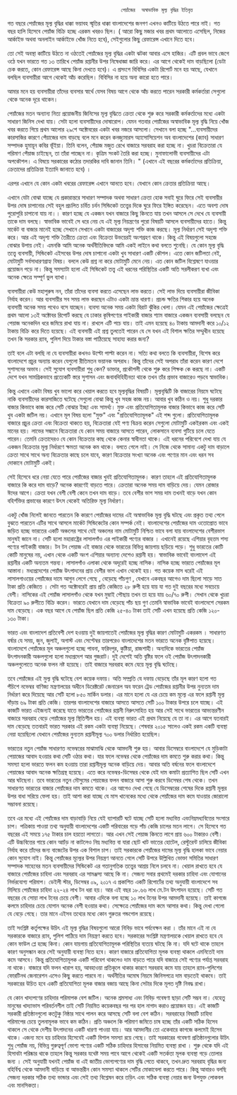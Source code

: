       									পেয়াঁজের  অস্বাভাবিক মূল্য বৃদ্ধির ইতিবৃত্ত 
      									
গত বছরে পেয়াঁজের মূল্য বৃদ্ধির ধাক্কা ভয়াবহ স্মৃতির ধাক্কা বাংলাদেশের জনগণ এখনও কাটিয়ে উঠতে পারে নাই। গত বছর হালি হিসেবে পেয়াঁজ বিক্রি হচ্ছে এরকম খবরও ছিল।  ( আরো কিছু মজার খবর প্রথম আলোতে এসেছিল, নিজের আর্কাইভ অথবা অনলাইন আর্কাইভে খোঁজ নিতে হবে), সেইগুলোর কিছু রেফারেন্স এখানে দিতে হবে।

তো সেই অবস্থা কাটিয়ে উঠতে না ওঠতেই পেয়াঁজের মূল্য বৃদ্ধির একটা ঝটকা আবার এসে হাজির।  এটি প্রবল ভাবে জেগে ওঠে যখন ভারতে গত ১৩ তারিখে পেয়াঁজ রপ্তানীর উপর নিষেধাজ্ঞা জারি করে। এর আগে থেকেই দাম বাড়ছিলো (ডেটা চেক করতে, কোন রেফারেন্স আছে কিনা দেখতে হবে)।  এ প্রসংগে বিবিসির একটা রিপোর্ট মনে হয় আছে, যেখানে বলছিল ব্যবসায়ীরা আগে থেকেই আঁচ করেছিল। বিবিসির না হয়ে অন্য কারো হতে পারে। 

আমার মনে হয় ব্যবসায়ীরা তাঁদের ব্যবসার স্বার্থে যেসব বিষয় আগে থেকে আঁচ করতে পারেন সরকারী কর্মকর্তারা সেগুলো থেকে অনেক দূরে থাকেন।   

পেয়াঁজের মতন অন্যান্য নিত্য প্রয়োজনীয় জিনিসের   মূল্য বৃদ্ধিতে ক্রেতা থেকে শুরু করে সরকারী কর্মকর্তাদের মধ্যে  একটা সাধারণ জিনিস দেখা যায়। সেটা হলো ব্যবসায়ীদের দোষারোপ।  যেমন গতবার  পেয়াঁজের অস্বাভাবিক মূল্য বৃদ্ধি নিয়ে খোঁজ খবর করতে গিয়ে প্রথম আলোর ২৯শে অক্টোবরের একটা খবর নজরে আসলো। সেখানে বলা হচ্ছে   "...ব্যবসায়ীদের কারসাজির কারণে পেঁয়াজের দাম বাড়ছে বলে মনে করেন কনজ্যুমারস অ্যাসোসিয়েশন অব বাংলাদেশের (ক্যাব) সাধারণ সম্পাদক হুমায়ূন কবির ভূঁইয়া। তিনি বলেন, পেঁয়াজ মজুত রেখে বাজারে সরবরাহ করা হচ্ছে না। খুচরা বিক্রেতারা যে পরিমাণ পেঁয়াজ চাইছেন, তা তাঁরা পাচ্ছেন না। কৃত্রিম সংকট তৈরি করা হচ্ছে। মুনাফালোভী ব্যবসায়ীদের এটা অপকৌশল। এ বিষয়ে সরকারের কঠোর তদারকির দাবি জানান তিনি। "
(এখানে এই বছরের কর্মকর্তাদের প্রতিক্রিয়া, ক্রেতাদের প্রতিক্রিয়া ইত্যাদি জানাতে হবে) ।

এরপর এখানে যে কোন একটা খবরের রেফারেন্স এখানে আনতে হবে। যেখানে কোন ক্রেতার প্রতিক্রিয়া আছে। 

এখানে যেটা বোঝা  যাচ্ছে যে  প্রকারান্তরে সাধারণ সম্পাদক অথবা সাধারণ ক্রেতা হোক সবাই ঘুরে ফিরে সেই ব্যবসায়ীর উপর দোষ চাপানোর   সেই বহুল প্রচলিত চর্বিত চর্বন সিন্ডিকেট তত্ত্বের দিকে ঘুরে ফিরে ইঙ্গিত করেছেন। এতে অবশ্য দোষ পুরোপুরি চাপানো যায় না।। কারণ হচ্ছে যে একজন যখন বাজারে কিছু কিনতে যায় তখন আসলে সে দেখে যে ব্যবসায়ী তাকে দাম বলছে। স্বাভাবিক ভাবেই সে ধরে নেয় যে এই মূল্য নিয়ন্ত্রণের পুরো বিষয়টি আসলে ব্যবসায়ীদের হাতে। কিন্তু মার্কেট বা বাজার মানেই হচ্ছে সেখানে সেখানে একটা বাজারের অদৃশ্য শক্তি কাজ করছে। মূল্য নির্ধারণ সেই অদৃশ্য শক্তি করে। আর এই অদৃশ্য শক্তি তৈরীতে  ক্রেতা এবং বিক্রেতা উভয়েরই অংশগ্রহণ থাকে।  কিন্তু এই বিষয়গুলো সহজে বোঝার উপায় নেই। এমনকি আমি অনেক অর্থনীতিবিদকে আমি একই লাইনে কথা বলতে শুনেছি।  যে কোন মূল্য বৃদ্ধি তত্ত্বে  ব্যবসায়ী, সিন্ডিকেট এইসবের উপর দোষ চাপানো একটা খুব সাধারণ একটি কৌশল। এতে কোন জটিলতা নেই, মোটামুটি সর্বসাধারণগ্রাহ্য বিষয়। বললে কেউ প্রশ্ন না করে মোটামুটি মেনে নেয়।  এত কোন জটিল বিশ্লেষণে যাওয়ার প্রয়োজন পড়ে না।  কিন্তু সমস্যাটা হলো এই সিন্ডিকেট তত্ত্ব এই ধরনের  পরিস্থিতির একটি অতি সরলীকরণ ব্যখা এবং অনেক ক্ষেত্রে সম্পূর্ণ ভুল ব্যাখা।  

ব্যবসায়ীরা কেউ মহাপুরুষ নন, তাঁরা তাঁদের ব্যবসা করতে এসেছেন লাভ করতে। সেই লাভ দিয়ে ব্যবসায়ীরা  জীবিকা নির্বাহ করেন।  আর ব্যবসায়ীর সব সময় লাভ করছেন এটাও একটা ভ্রান্ত ধারণা।  প্রচন্ড ক্ষতির শিকার হয়ে অনেক ব্যবসায়ী অনেক সময় পথেও বসে যাচ্ছেন।   ব্যবসা অনেক সময় একটা বিরাট ঝুঁকির খেলা।    যেমন এই পেয়াঁজের ক্ষেত্রেই প্রথম আলো ১৩ই অক্টোবর রিপোর্ট করছে যে  ঢাকার কৃষিপণ্যের  পাইকারী বাজার শ্যাম বাজারে একজন ব্যবসায়ী বলছেন যে পেয়াজ  অনেকদিন ধরে জমিয়ে রাখা যায় না। রাখলে এটি পচে যায়।  তাই  এমন হয়েছে ৪০ টাকায় আমদানী করে ১০/১২ টাকায় বিক্রি করে দিতে হয়েছে। এই ব্যবসায়ী এই প্রশ্ন তুলতেই পারেন যে সে যখন এই বিশাল ক্ষতির সম্মুখীন হয়েছে তখন কি সরকার র‍্যাব, পুলিশ দিয়ে টাকার বস্তা পাঠিয়েছে সাহায্য করার জন্য? 

তাই  বলে  এটা  বলছি না যে ব্যবসায়ীরা কখনও উল্টো পাল্টা করেন না। সত্যি কথা বলতে কি ব্যবসায়ীরা, বিশেষ করে বাংলাদেশে প্রচুর অন্যায় করেন যেগুলো রীতিমতন ভয়ানক অপরাধ। কিন্তু তাঁদের সেই অপরাধ তাঁরা করেন কারণ দেশে সুশাসনের অভাব। সেই সুযোগ ব্যবসায়ীরা শুধু কেন? ডাক্তার, প্রকৌশলী থেকে শুরু করে শিক্ষক কে করছে না। একটি দেশে যখন সামগ্রিকভাবে প্রত্যেকটি স্তরে  সুশাসন এবং জবাবদিহিহীনতা  থাকে তখন তাঁর প্রভাব বাজারেও পড়বে স্বাভাবিক। 

কিন্তু এখানে একটা বিষয় খুব ভালো করে খেয়াল করতে হবে মূল্যবৃদ্ধির বিষয়টি। মূল্যবৃদ্ধিটি কি বাজারের নিয়মে ঘটেছে নাকি ব্যবসায়ীদের কারসাজিতে ঘটেছে সেগুলো বোঝা কিন্তু খুব সহজ কাজ নয়। আবার খুব কঠিন ও নয়। শুধু দরকার বাজার কিভাবে কাজ করে সেটি বোঝার ইচ্ছা এবং সামর্থ্য। মুক্ত এবং প্রতিযোগিতামূলক বাজার কিভাবে কাজ করে সেটি খুব একটা জটিল নয়। এখানে মূল বিষয় হলো "মুক্ত" এবং "প্রতিযোগিতামূলক" এই শব্দ গুলো। প্রতিযোগিতামূলক বাজারে প্রচুর ক্রেতা এবং বিক্রেতা থাকতে হয়, বিক্রেতারা যেই পণ্য বিক্রয় করেন সেগুলো মোটামুটি একইরকম এবং একই মানের হয়।  লাভের সন্ধানে বিক্রেতারা যে কোন সময় বাজারে আসতে পারেন, লোকসানে ব্যবসা গুটিয়ে চলে যেতে পারেন। তেমনি ক্রেতাদেরও যে কোন বিক্রেতার কাছ থেকে কেনার স্বাধীনতা থাকে। এই ধরনের পরিবেশে দেখা যায় যে একজন বিক্রেতার মূল্য নির্ধারণে ক্ষমতা অনেক কম থাকে। বলতে গেলে নাই। সে নিজে থেকে সামান্য একটু দাম বাড়ালে ক্রেতা সাথে সাথে অন্য বিক্রেতার কাছে চলে যাবে, কারণ বিক্রেতার সংখ্যা অনেক এবং পণ্যের মান এবং ধরন সব দোকানে মোটামুটি একই। 

সেই হিসেবে ধরে নেয়া যেতে  পারে পেয়াঁজের বাজার খুবই প্রতিযোগিতামূলক। কারণ  তাহলে এই প্রতিযোগিতামূলক বাজারে কি করে দাম বাড়ে? অনেক কারণেই বাড়তে পারে। ক্রেতারা অনেক সময় দাম বাড়িয়ে দেয়। যেমন রোজার ঈদের আগে। ক্রেতা যখন বেশী বেশী কেনে তখন দাম বাড়ে। তবে বেশীর ভাগ সময়  দাম তখনই বাড়ে যখন কোন বহির্শক্তির প্রভাবের কারণে উৎস থেকেই অতিরিক্ত মূল্য নির্ধারণ। 

একটু খোঁজ নিলেই জানতে পারতেন  কি কারণে  পেয়াঁজের দামের  এই  অস্বাভাবিক মূল্য  বৃদ্ধি  ঘটছে এবং প্রকৃত তথ্য পেলে বুঝতে পারতেন  এটির সাথে আসলে মার্কেট সিন্ডিকেটের কোন সম্পর্ক নেই।  বাংলাদেশের পেয়াঁজের দাম ওতোপ্রোত ভাবে জড়িত হচ্ছে ভারতের    একটি অঞ্চলের সাথে যেই অঞ্চলের নাম   মোটামুটি নিশ্চিত ভাবে বলা যায়   বাংলাদেশের বেশীরভাগ মানুষই জানে না।  সেটি হলো  মহারাষ্ট্রের   লাসালগাঁও  এর পাইকারী পণ্যের বাজার ।   এখানেই রয়েছে এশিয়ার বৃহত্তম শস্য পণ্যের পাইকারী বাজার।  টন টন  পেয়াজ এই বাজার থেকে ভারতের বিভিন্ন জায়গায় ছড়িয়ে পড়ে। শুধু ভারতের কোটি কোটি মানুষের নয়, এখান থেকে একটি অংশ এশিয়ার অন্যান্য দেশেও রপ্তানী হয়। স্বাভাবিক ভাবেই বাংলাদেশ এই রপ্তানীর একটি অন্যতম গন্তব্য।  লাসালগাঁও এলাকা থেকে অদূরেই হচ্ছে নাসিক। নাসিক হচ্ছে  ভারতে পেয়াঁজের  মূল আস্তানা। মধ্যপ্রদেশের পেয়াঁজ  উৎপাদনের প্রায় বেশীর ভাগ এখান থেকেই হয়।  গত কয়েক মাস ধরেই এই  লাসালগাওয়ের   পেয়াঁজের দামে  আগুন লেগে গেছে , বেড়েছে পাঁচগুণ , যেখানে একবছর আগেও দাম ছিলো সাড়ে সাত টাকা প্রতি কেজিতে ।  সেটা গত অক্টোবরেই  প্রায় প্রতি কেজিতে ২৮ রুপী  হয়ে যায় যা গত দুই বছরের মধ্যে সবচেয়ে বেশী।   নাসিকের এই পেয়াঁজ  লাসালগাঁও থেকে  যখন মুম্বাই পৌছায় তখন তা হয়ে যায় ৬০/৭০ রুপী। সেখান থেকে খুচরা বিক্রেতা ৯০ রুপীতে বিক্রি করেন। ভারতে যেখানে দাম বেড়েছে পাঁচ ছয় গুণ তেমনি স্বাভাবিক ভাবেই বাংলাদেশে সেরকম দাম বেড়েছে। এক বছর আগে যে পেয়াঁজ ছিল প্রতি কেজি  ২৫-৪০ টাকা তাই  সেটি এখন হয়েছে প্রতি কেজি ১২০- ১৩০ টাকা।   

ভারত এবং বাংলাদেশ প্রতিবেশী দেশ হওয়ায় দুই জায়গাতেই পেয়াঁজের মূল্য বৃদ্ধির কারণ মোটামুটি একরকম । সাধারণত বর্ষার যে সময়, জুন, জুলাই, অগাস্ট এবং সেপ্টেম্বর তারপরেও বাংলাদেশের মতন ভারতে অনেক বৃষ্টিপাত হয়েছে।  বাংলাদেশে পেয়াঁজের মূল অঞ্চলগুলো হচ্ছে পাবনা, ফরিদপুর, কুষ্টিয়া, রাজশাহী।  অন্যদিকে ভারতের পেয়াঁজ উৎপাদনকারী অঞ্চলগুলো হলো মধ্যপ্রদেশ আর গুজরাট।  দুই দেশেই অতি বৃষ্টির ফলে ওই পেয়াঁজ উৎপাদনকারী অঞ্চলগুলোতে  অনেক ফলন  নষ্ট হয়েছে। তাই বাজারে সরবরাহ কমে যেয়ে মূল্য বৃদ্ধি ঘটেছে।    

তবে   পেয়াঁজের  এই মুল্য বৃদ্ধি ঘটেছে   বেশ কয়েক দফায়।  অতি সম্প্রতি যে দফায় বেড়েছে তাঁর মূল কারণ হলো গত পঁচিশে নভেম্বর বাণিজ্য মন্ত্রণালয়ের অধীনে  ডিরেক্টরেট জেনারেল অব ফরেন ট্রেড পেয়াঁজের রপ্তানীর উপর নুন্যতম দাম নির্ধারণ করে দিয়েছে আর সেটি হলো ৮৫০  মার্কিন ডলার।  এর মানে হলো যে এর চেয়ে কম মূল্যে    এর ফলে রপ্তানী মূল্য দাঁড়ায় ৬৯ টাকা প্রতি কেজি। তারপর বাংলাদেশের বাজারে আসতে আসতে সেটি ১০০ টাকার উপরে চলে যাচ্ছে। এই কাজটি ভারত এইজন্যই করেছে যাতে  ভারতের  পেয়াঁজের রপ্তানী নিরুৎসাহিত হয় আর সেই সাথে ভারতের আভ্যন্তরণীন বাজারে সরবরাহ বেড়ে পেয়াঁজের মূল্য স্থিতিশীল হয়।  এই ব্যবস্থা ভারত এই প্রথম নিয়েছে যে তা না।  এর আগে যতবারই দাম বেড়েছে ততবারই  ভারত সরকার এই রকম একটা ব্যবস্থা নিয়েছে।  শেষবার   ২০১৫ সালেও একই রকম একটি  ব্যবস্থা নেয়া হয়েছিলো যেখানে পেয়াঁজের  নুন্যতম রপ্তানীমূল্য ৭০০ ডলার নির্ধারিত হয়েছিল। 

ভারতের নতুন পেয়াঁজ সাধারণত নভেম্বরের মাঝামাঝি থেকে আমদানী শুরু হয়।  আবার ডিসেম্বরে বাংলাদেশে যে মুড়িকাটা পেয়াজের আবাদ হওয়ার কথা সেটি ওঠার কথা।  যার ফলে নভেম্বর থেকে পেয়াঁজের দাম কমতে শুরু করার কথা। কিন্তু সমস্যা হলো  ভারতে ফলন কম হওয়ায় তারা রপ্তানীমূল্য অনেক বাড়িয়ে দেয়।    আবার অতি বর্ষনের ফলে বাংলাদেশে পেয়াজের আবাদ অনেক ক্ষতিগ্রস্থ হয়েছে। এতে করে নভেম্বর-ডিসেম্বর থেকে যেই দাম কমাটা প্রত্যাশিত ছিল সেটি এখন আর ঘটছেনা। তবে  ভারতের  নতুন মৌসুমের পেয়াজের ফলন বাজারে আসা শুরু করবে ডিসেম্বর শেষ থেকে। তখন সাধারণত  ভারতের বাজার পেয়াঁজের  দাম কমতে থাকে।  এর আগেও দেখা গেছে যে ডিসেম্বরের শেষের দিকে    রপ্তানী মূল্যর উপর বাধা সরিয়ে ফেলা হয়। তাই আশা  করা যাচ্ছে যে  মাস খানেকের মধ্যে থেকে পেয়াঁজের  দাম কমে যাওয়ার জোরালো সম্ভাবনা রয়েছে। 

তবে এর মধ্যে এই পেয়াঁজের দাম বাড়াবাড়ি নিয়ে যেই ব্যাপারটি ঘটে যাচ্ছে সেটি হলো মধ্যবিত্ত এবংনিম্নমধ্যবিত্তের সংসারে চাপ।  পত্রিকায় পাওয়া তথ্য অনুযায়ী  বাংলাদেশের একটি পরিবারের গড়ে পাঁচ কেজি চালের মতন লাগে। সে হিসেবে গত বছরের এই সময়ে ১৭৫ টাকার চাল হয়তো লাগতো। আর এখন সেই পেয়াজ কিনতে লাগে প্রায় ৬০০ টাকারও বেশী।  এটি উচ্চবিত্তের গায়ে কোন আচঁড় না কাটলেও নিম্ন মধ্যবিত্ত বা যারা ছোট খাট ভাতের হোটেল, রেস্টুরেন্ট চালিয়ে জীবিকা নির্বাহ করে তাঁদের জন্য বাজেটের উপর এক বিশাল চাপ।  তাই সরকারকে পেয়াঁজের দামের মূল্য বৃদ্ধি হালকা ভাবে নেয়ার কোন সুযোগ নাই।  কিন্তু পেয়াঁজের মূল্যের উপর নিয়ন্ত্রণ আনতে গেলে সেটি উপরে উল্লিখিত ভোক্তা সমিতির সাধারণ সম্পাদক সাহেবের মতন ব্যবসায়ীদের সিন্ডিকেট এর গতানুগতিক তত্ত্বের আশ্রয় নিলে চলবে না।  খেয়াল রাখতে হবে যে বাজারে পেয়াঁজের চাহিদা এবং সরবরাহ  এর সামঞ্জস্য আছে কি না।  সেজন্য সবার প্রথমেই দরকার চাহিদা এবং যোগানের নির্ভরযোগ্য পরিমাপ।  ডেইলী স্টার, ডিসেম্বর ০৯, ২০১৭ এ প্রকাশিত একটি রিপোর্টের তথ্য অনুযায়ী বাংলাদেশে সব মিলিয়ে পেয়াঁজের চাহিদা ২২-২৪ লাখ টন ধরা হয়। আর এই বছর  ১৮.৬৬ লাখ মে.টন উৎপাদন হয়েছে। সেটি গত বছরের যে সোয়া লাখ টনের চেয়ে বেশী। আবার  এদিকে বলা হচ্ছে  ১০ লাখ টনের উপর আমদানী হয়েছে।  তাই কাগজে কলমে চাহিদার চেয়ে যোগান অনেক বেশী হওয়ার কথা। সেক্ষেত্রে পেয়াঁজের দাম কমে আসার কথা। কিন্তু দেখা গেলো যে বেড়ে গেছে।  তার মানে এইসব তথ্যের মধ্যে কোন গুরুতর গন্ডগোল রয়েছে।  

তাই সংশ্লিষ্ট কর্তৃপক্ষের  উচিৎ এই মূল্য বৃদ্ধির  বিষয়গুলো  আরো নিবিড় ভাবে পর্যবেক্ষন করা । তাঁর মানে এই না যে সরকারকে বাজারে র‍্যাব, পুলিশ পাঠিয়ে দাম নিয়ন্ত্রণ করতে হবে। সরকারের সংশ্লিষ্ট মন্ত্রণালয়কে  খেয়াল রাখতে হবে যে কোন ফাউল প্লে হচ্ছে কিনা। কোন যায়গায় প্রতিযোগিতামূলক পরিস্থিতির ব্যত্যয় ঘটছে কি না।  যদি ঘটে থাকে তাহলে কারণ অনুসন্ধান করে সেই অনুযায়ী ব্যবস্থা নিতে হবে। কারণ বাজারে প্রতিযোগিতা মূলক ব্যবস্থা থাকলে এমনিতেই দাম কমে আসবে। কিন্তু  প্রতিযোগিতামূলক একটি পরিবেশ থাকলেও দাম বাড়তে পারে যদি   বাজারে সেই পণ্যের পর্যাপ্ত   সরবরাহ না থাকে।  বাজারে যদি ফলন খারাপ হয়, আবহাওয়া প্রতিকূলে থাকার কারণে সরবরাহ কমে যায় তাহলে র‍্যাব-পুলিশের ফোরটিনথ জেনারেশন এসেও কিছু করতে পারবে না।  অর্থনীতির অমোঘ নিয়মে জিনিসপত্রে দাম বাড়তেই থাকবে।   তাই সরকারের উচিত হবে একটি প্রতিযোগিতা মূলক বাজার বজায় আছে কিনা সেটার দিকে মূলত  দৃষ্টি নিবদ্ধ রাখা। 

যে কোন খাদ্যপণের চাহিদার পরিমাপক বেশ জটিল। অনেক শ্রমসাধ্য এবং নিবিড় গবেষণা ছাড়া সেটি সম্ভব না। যেহেতু মানুষের খাদ্যাভাস পরিবর্তনশীল তাই সেটি নিয়মিত কয়েকবছর পর পর হাল নাগাদ করাও প্রয়োজন  হয়। এই কাজটি সরকারী প্রতিষ্ঠানগুলো কতটুকু নিষ্ঠার সাথে পালন করে আসছে সেটি বলা বেশ কঠিন।  সরবরাহের বিষয়টি চাহিদা পরিমাপের চেয়ে তুলনামূলক ভাবে কম কঠিন। প্রতি অঞ্চলে কি পরিমাণ জমিতে চাষ হচ্ছে তাঁর একটি সঠিক হিসেব থাকলে  সে থেকে দেশীয় উৎপাদনের   একটি ধারণা  পাওয়া যায়।  আর আমদানীর তো একেবারে কাগজে কলমেই হিসেব থাকে।  এজন্য মনে হয় চাহিদার হিসেবেই একটি বিশাল সমস্যা রয়ে গেছে। তাই সরকারের গবেষণা প্রতিষ্ঠানগুলোর উচিৎ  শুধু পেয়াঁজ নয়,  বিভিন্ন গুরুত্বপূর্ণ ভোগ্য পণ্যের একটি সঠিক চাহিদার হিসাবের নিয়মিত ব্যবস্থা রাখা ।   শুরু থেকে যদি  এই হিসাবটা পরিষ্কার থাকে তাহলে কিন্তু সরকার যথেষ্ট সময় পাবে  আগে থেকেই একটি সতর্কতা মূলক ব্যবস্থা গড়ে তোলার জন্য ।  সেই অনুযায়ী  যখনই  পেয়াঁজ বা এই জাতীয় ভোগ্যপণ্যের দাম বৃদ্ধি পেতে থাকবে, তখন দ্রুত সরবরাহ বৃদ্ধির জন্য বহির্বিশ্ব থেকে আমদানী বাড়িয়ে বা আভন্তরীন কোন সমস্যা থাকলে সেটির মোকাবেলা করতে পারে।  কিন্তু আবারও বলছি সেজন্য দরকার সঠিক তথ্য ভান্ডার এবং সেই তথ্য বিশ্লেষন করে তড়িৎ এবং সঠিক  ব্যবস্থা নেয়ার  জন্য উপযুক্ত লোকবল এবং  মানসিকতা।  
 

